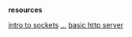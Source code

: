 **resources**

[intro to sockets](https://www.cs.rpi.edu/~moorthy/Courses/os98/Pgms/socket.html)
[...](https://github.com/h0mbre/Learning-C/tree/master/Assignment-26)
[basic http server](https://doc.rust-lang.org/book/ch20-01-single-threaded.html)